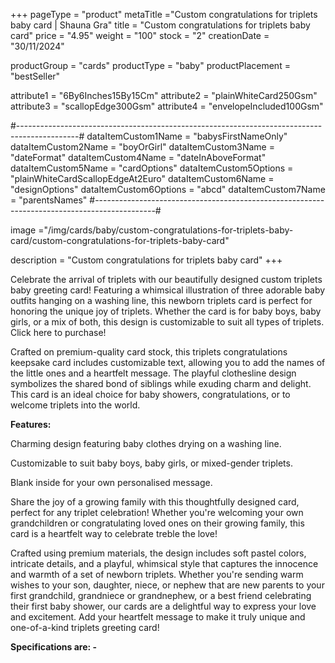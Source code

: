 +++
pageType = "product"
metaTitle ="Custom congratulations for triplets baby card | Shauna Gra"
title = "Custom congratulations for triplets baby card"
price = "4.95"
weight = "100"
stock = "2"
creationDate = "30/11/2024"
 
productGroup = "cards"
productType = "baby"
productPlacement = "bestSeller"
 
attribute1 = "6By6Inches15By15Cm" 
attribute2 = "plainWhiteCard250Gsm" 
attribute3 = "scallopEdge300Gsm" 
attribute4 = "envelopeIncluded100Gsm" 
 
#---------------------------------------------------------------------------------------------#
dataItemCustom1Name = "babysFirstNameOnly"
dataItemCustom2Name = "boyOrGirl"
dataItemCustom3Name = "dateFormat"
dataItemCustom4Name = "dateInAboveFormat"
dataItemCustom5Name = "cardOptions"
dataItemCustom5Options = "plainWhiteCardScallopEdgeAt2Euro"
dataItemCustom6Name = "designOptions"
dataItemCustom6Options = "abcd"
dataItemCustom7Name = "parentsNames"
#---------------------------------------------------------------------------------------------#
 
image ="/img/cards/baby/custom-congratulations-for-triplets-baby-card/custom-congratulations-for-triplets-baby-card"
 
description = "Custom congratulations for triplets baby card"
+++

Celebrate the arrival of triplets with our beautifully designed custom triplets baby greeting card! Featuring a whimsical illustration of three adorable baby outfits hanging on a washing line, this newborn triplets card is perfect for honoring the unique joy of triplets. Whether the card is for baby boys, baby girls, or a mix of both, this design is customizable to suit all types of triplets. Click here to purchase!

Crafted on premium-quality card stock, this triplets congratulations keepsake card includes customizable text, allowing you to add the names of the little ones and a heartfelt message. The playful clothesline design symbolizes the shared bond of siblings while exuding charm and delight. This card is an ideal choice for baby showers, congratulations, or to welcome triplets into the world.

**Features:**

Charming design featuring baby clothes drying on a washing line.

Customizable to suit baby boys, baby girls, or mixed-gender triplets.

Blank inside for your own personalised message.

Share the joy of a growing family with this thoughtfully designed card, perfect for any triplet celebration! Whether you're welcoming your own grandchildren or congratulating loved ones on their growing family, this card is a heartfelt way to celebrate treble the love!

Crafted using premium materials, the design includes soft pastel colors, intricate details, and a playful, whimsical style that captures the innocence and warmth of a set of newborn triplets. Whether you're sending warm wishes to your son, daughter, niece, or nephew that are new parents to your first grandchild, grandniece or grandnephew, or a best friend celebrating their first baby shower, our cards are a delightful way to express your love and excitement. Add your heartfelt message to make it truly unique and one-of-a-kind triplets greeting card!

**Specifications are: -**
